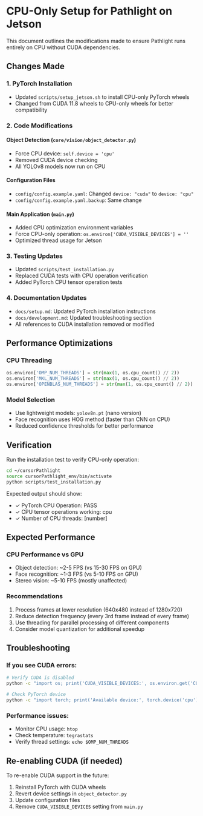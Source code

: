 # CPU-Only Setup for Pathlight on Jetson

This document outlines the modifications made to ensure Pathlight runs entirely on CPU without CUDA dependencies.

## Changes Made

### 1. PyTorch Installation
- Updated `scripts/setup_jetson.sh` to install CPU-only PyTorch wheels
- Changed from CUDA 11.8 wheels to CPU-only wheels for better compatibility

### 2. Code Modifications

#### Object Detection (`core/vision/object_detector.py`)
- Force CPU device: `self.device = 'cpu'`
- Removed CUDA device checking
- All YOLOv8 models now run on CPU

#### Configuration Files
- `config/config.example.yaml`: Changed `device: "cuda"` to `device: "cpu"`
- `config/config.example.yaml.backup`: Same change

#### Main Application (`main.py`)
- Added CPU optimization environment variables
- Force CPU-only operation: `os.environ['CUDA_VISIBLE_DEVICES'] = ''`
- Optimized thread usage for Jetson

### 3. Testing Updates
- Updated `scripts/test_installation.py`
- Replaced CUDA tests with CPU operation verification
- Added PyTorch CPU tensor operation tests

### 4. Documentation Updates
- `docs/setup.md`: Updated PyTorch installation instructions
- `docs/development.md`: Updated troubleshooting section
- All references to CUDA installation removed or modified

## Performance Optimizations

### CPU Threading
```python
os.environ['OMP_NUM_THREADS'] = str(max(1, os.cpu_count() // 2))
os.environ['MKL_NUM_THREADS'] = str(max(1, os.cpu_count() // 2))
os.environ['OPENBLAS_NUM_THREADS'] = str(max(1, os.cpu_count() // 2))
```

### Model Selection
- Use lightweight models: `yolov8n.pt` (nano version)
- Face recognition uses HOG method (faster than CNN on CPU)
- Reduced confidence thresholds for better performance

## Verification

Run the installation test to verify CPU-only operation:
```bash
cd ~/cursorPathlight
source cursorPathlight_env/bin/activate
python scripts/test_installation.py
```

Expected output should show:
- ✓ PyTorch CPU Operation: PASS
- ✓ CPU tensor operations working: cpu
- ✓ Number of CPU threads: [number]

## Expected Performance

### CPU Performance vs GPU
- Object detection: ~2-5 FPS (vs 15-30 FPS on GPU)
- Face recognition: ~1-3 FPS (vs 5-10 FPS on GPU)
- Stereo vision: ~5-10 FPS (mostly unaffected)

### Recommendations
1. Process frames at lower resolution (640x480 instead of 1280x720)
2. Reduce detection frequency (every 3rd frame instead of every frame)
3. Use threading for parallel processing of different components
4. Consider model quantization for additional speedup

## Troubleshooting

### If you see CUDA errors:
```bash
# Verify CUDA is disabled
python -c "import os; print('CUDA_VISIBLE_DEVICES:', os.environ.get('CUDA_VISIBLE_DEVICES', 'Not set'))"

# Check PyTorch device
python -c "import torch; print('Available device:', torch.device('cpu'))"
```

### Performance issues:
- Monitor CPU usage: `htop`
- Check temperature: `tegrastats`
- Verify thread settings: `echo $OMP_NUM_THREADS`

## Re-enabling CUDA (if needed)

To re-enable CUDA support in the future:
1. Reinstall PyTorch with CUDA wheels
2. Revert device settings in `object_detector.py`
3. Update configuration files
4. Remove `CUDA_VISIBLE_DEVICES` setting from `main.py`